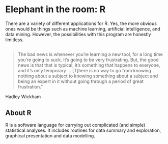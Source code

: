 # Elephant in the room: **R**

There are a variety of different applications for R. Yes, the more obvious ones would be things such as machine learning, artificial intelligence, and data mining. However, the possibilities with this program are honestly limitless. 

##

> The bad news is whenever you’re learning a new tool, for a long time you’re going to suck. It’s going to be very frustrating. But, the good news is that that is typical, it’s something that happens to everyone, and it’s only temporary … [T]here is no way to go from knowing nothing about a subject to knowing something about a subject and being an expert in it without going through a period of great frustration."

Hadley Wickham

## About R

R is a software language for carrying out complicated (and simple) statistical analyses. It includes routines for data summary and exploration, graphical presentation and data modelling. 

## 

